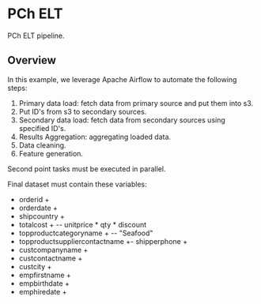 # PCh ELT

PCh ELT pipeline.

## Overview
In this example, we leverage Apache Airflow to automate the following steps:

1. Primary data load: fetch data from primary source and put them into s3.
2. Put ID's from s3 to secondary sources. 
3. Secondary data load: fetch data from secondary sources using specified ID's.
4. Results Aggregation: aggregating loaded data.
5. Data cleaning.
6. Feature generation.

Second point tasks must be executed in parallel.

Final dataset must contain these variables:

- orderid +
- orderdate +
- shipcountry +
- totalcost   +               -- unitprice * qty * discount
- topproductcategoryname  +       -- "Seafood"
- topproductsuppliercontactname +- shipperphone +
- custcompanyname +
- custcontactname +
- custcity +
- empfirstname +
- empbirthdate +
- emphiredate +








